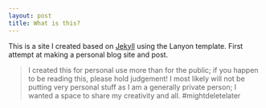 ```yaml
---
layout: post
title: What is this?
---
```


This is a site I created based on [Jekyll](http://jekyllrb.com) using the Lanyon template. First attempt at making a personal blog site and post.

  > I created this for personal use more than for the public; if you happen to be reading this, please hold judgement! I most likely will not be putting very personal stuff as I am a generally private person; I wanted a space to share my creativity and all. #mightdeletelater